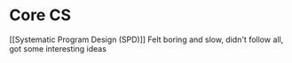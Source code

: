 # Core CS
[[Systematic Program Design (SPD)]] Felt boring and slow, didn't follow all, got some interesting ideas